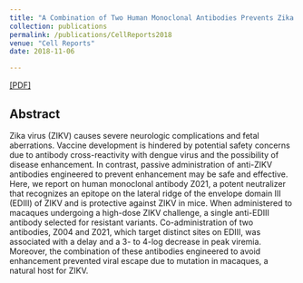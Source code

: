 ```yaml
---
title: "A Combination of Two Human Monoclonal Antibodies Prevents Zika Virus Escape Mutations in Non-human Primates"
collection: publications
permalink: /publications/CellReports2018
venue: "Cell Reports"
date: 2018-11-06

---
```

[[PDF]](https://www.sciencedirect.com/science/article/pii/S2211124718316073)


## Abstract
Zika virus (ZIKV) causes severe neurologic complications and fetal aberrations. Vaccine development is hindered by potential safety concerns due to antibody cross-reactivity with dengue virus and the possibility of disease enhancement. In contrast, passive administration of anti-ZIKV antibodies engineered to prevent enhancement may be safe and effective. Here, we report on human monoclonal antibody Z021, a potent neutralizer that recognizes an epitope on the lateral ridge of the envelope domain III (EDIII) of ZIKV and is protective against ZIKV in mice. When administered to macaques undergoing a high-dose ZIKV challenge, a single anti-EDIII antibody selected for resistant variants. Co-administration of two antibodies, Z004 and Z021, which target distinct sites on EDIII, was associated with a delay and a 3- to 4-log decrease in peak viremia. Moreover, the combination of these antibodies engineered to avoid enhancement prevented viral escape due to mutation in macaques, a natural host for ZIKV.
